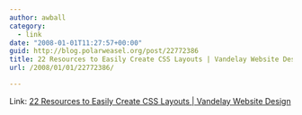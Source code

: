 ```yaml
---
author: awball
category:
  - link
date: "2008-01-01T11:27:57+00:00"
guid: http://blog.polarweasel.org/post/22772386
title: 22 Resources to Easily Create CSS Layouts | Vandelay Website Design
url: /2008/01/01/22772386/

---
```

Link: [22 Resources to Easily Create CSS Layouts \| Vandelay Website Design](http://vandelaydesign.com/blog/design/css-layout-tools/)
